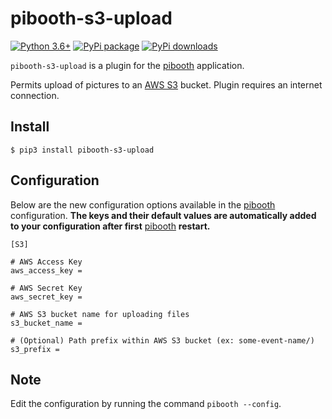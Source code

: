 pibooth-s3-upload
=================

[![Python 3.6+](https://img.shields.io/badge/python-3.6+-red.svg)](https://www.python.org/downloads)
[![PyPi package](https://badge.fury.io/py/pibooth-s3-upload.svg)](https://pypi.org/project/pibooth-s3-upload)
[![PyPi downloads](https://img.shields.io/pypi/dm/pibooth-s3-upload?color=purple)](https://pypi.org/project/pibooth-s3-upload)

`pibooth-s3-upload` is a plugin for the [pibooth](https://pypi.org/project/pibooth) application.

Permits upload of pictures to an [AWS S3](https://aws.amazon.com/s3) bucket. Plugin requires an internet connection.

Install
-------

    $ pip3 install pibooth-s3-upload

Configuration
-------------

Below are the new configuration options available in the [pibooth](https://pypi.org/project/pibooth) configuration. **The keys and their default values are automatically added to your configuration after first** [pibooth](https://pypi.org/project/pibooth) **restart.**

``` {.ini}
[S3]

# AWS Access Key
aws_access_key =

# AWS Secret Key
aws_secret_key =

# AWS S3 bucket name for uploading files
s3_bucket_name =

# (Optional) Path prefix within AWS S3 bucket (ex: some-event-name/)
s3_prefix =

```

## Note

Edit the configuration by running the command `pibooth --config`.
